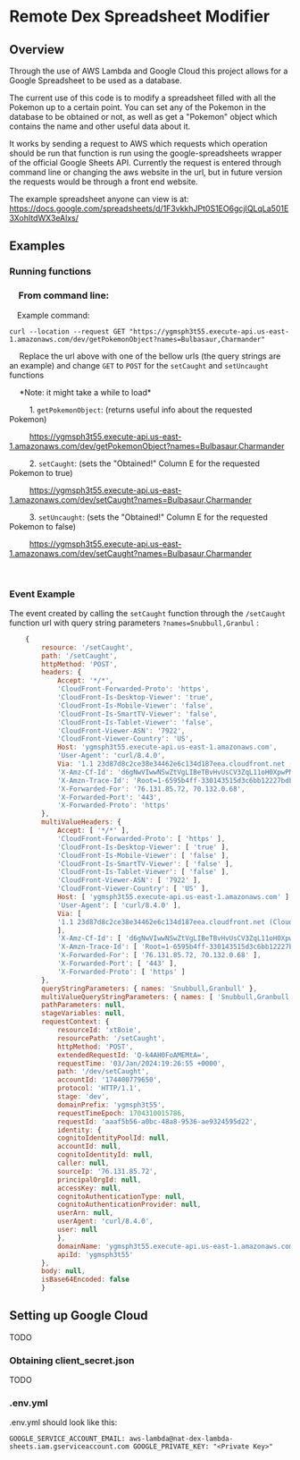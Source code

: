 # Remote Dex Spreadsheet Modifier

## Overview

Through the use of AWS Lambda and Google Cloud this project allows for a Google Spreadsheet to be used as a database. 

The current use of this code is to modify a spreadsheet filled with all the Pokemon up to a certain point. You can set any of the Pokemon in the database to be obtained or not, as well as get a "Pokemon" object which contains the name and other useful data about it.

It works by sending a request to AWS which requests which operation should be run that function is run using the google-spreadsheets wrapper of the official Google Sheets API. Currently the request is entered through command line or changing the aws website in the  url, but in future version the requests would be through a front end website.

The example spreadsheet anyone can view is at: https://docs.google.com/spreadsheets/d/1F3vkkhJPt0S1EO6gcjIQLqLa501E3XohItdWX3eAlxs/

## Examples

### Running functions

### &emsp;From command line: 

 &emsp;Example command:
```
curl --location --request GET "https://ygmsph3t55.execute-api.us-east-1.amazonaws.com/dev/getPokemonObject?names=Bulbasaur,Charmander"
```

  &emsp; Replace the url above with one of the bellow urls (the  query strings are an example) and change ``GET`` to ``POST`` for the ``setCaught`` and ``setUncaught`` functions
  
   &emsp; \*Note: it might take a while to load\*

&emsp; &emsp; 1. ``getPokemonObject``: (returns useful info about the requested Pokemon)

&emsp; &emsp; https://ygmsph3t55.execute-api.us-east-1.amazonaws.com/dev/getPokemonObject?names=Bulbasaur,Charmander

&emsp; &emsp; 2. ``setCaught``: (sets the "Obtained!" Column E for the requested Pokemon to true)

&emsp; &emsp; https://ygmsph3t55.execute-api.us-east-1.amazonaws.com/dev/setCaught?names=Bulbasaur,Charmander

&emsp; &emsp; 3. ``setUncaught``: (sets the "Obtained!" Column E for the requested Pokemon to false)

&emsp; &emsp; https://ygmsph3t55.execute-api.us-east-1.amazonaws.com/dev/setCaught?names=Bulbasaur,Charmander

<br>

### Event Example

The event created by calling the ``setCaught`` function through the ``/setCaught`` function url with query string parameters ``?names=Snubbull,Granbul`` :

```js
    {
        resource: '/setCaught',
        path: '/setCaught',
        httpMethod: 'POST',
        headers: {
            Accept: '*/*',
            'CloudFront-Forwarded-Proto': 'https',
            'CloudFront-Is-Desktop-Viewer': 'true',
            'CloudFront-Is-Mobile-Viewer': 'false',
            'CloudFront-Is-SmartTV-Viewer': 'false',
            'CloudFront-Is-Tablet-Viewer': 'false',
            'CloudFront-Viewer-ASN': '7922',
            'CloudFront-Viewer-Country': 'US',
            Host: 'ygmsph3t55.execute-api.us-east-1.amazonaws.com',
            'User-Agent': 'curl/8.4.0',
            Via: '1.1 23d87d8c2ce38e34462e6c134d187eea.cloudfront.net (CloudFront)',
            'X-Amz-Cf-Id': 'd6gNwVIwwNSwZtVgLIBeTBvHvUsCV3ZqL11oH0XpwPMcwOc9j9Y6CA==',
            'X-Amzn-Trace-Id': 'Root=1-6595b4ff-330143515d3c6bb12227bdb4',
            'X-Forwarded-For': '76.131.85.72, 70.132.0.68',
            'X-Forwarded-Port': '443',
            'X-Forwarded-Proto': 'https'
        },
        multiValueHeaders: {
            Accept: [ '*/*' ],
            'CloudFront-Forwarded-Proto': [ 'https' ],
            'CloudFront-Is-Desktop-Viewer': [ 'true' ],
            'CloudFront-Is-Mobile-Viewer': [ 'false' ],
            'CloudFront-Is-SmartTV-Viewer': [ 'false' ],
            'CloudFront-Is-Tablet-Viewer': [ 'false' ],
            'CloudFront-Viewer-ASN': [ '7922' ],
            'CloudFront-Viewer-Country': [ 'US' ],
            Host: [ 'ygmsph3t55.execute-api.us-east-1.amazonaws.com' ],
            'User-Agent': [ 'curl/8.4.0' ],
            Via: [
            '1.1 23d87d8c2ce38e34462e6c134d187eea.cloudfront.net (CloudFront)'
            ],
            'X-Amz-Cf-Id': [ 'd6gNwVIwwNSwZtVgLIBeTBvHvUsCV3ZqL11oH0XpwPMcwOc9j9Y6CA==' ],
            'X-Amzn-Trace-Id': [ 'Root=1-6595b4ff-330143515d3c6bb12227bdb4' ],
            'X-Forwarded-For': [ '76.131.85.72, 70.132.0.68' ],
            'X-Forwarded-Port': [ '443' ],
            'X-Forwarded-Proto': [ 'https' ]
        },
        queryStringParameters: { names: 'Snubbull,Granbull' },
        multiValueQueryStringParameters: { names: [ 'Snubbull,Granbull' ] },
        pathParameters: null,
        stageVariables: null,
        requestContext: {
            resourceId: 'xt8oie',
            resourcePath: '/setCaught',
            httpMethod: 'POST',
            extendedRequestId: 'Q-k4AH0FoAMEMtA=',
            requestTime: '03/Jan/2024:19:26:55 +0000',
            path: '/dev/setCaught',
            accountId: '174400779650',
            protocol: 'HTTP/1.1',
            stage: 'dev',
            domainPrefix: 'ygmsph3t55',
            requestTimeEpoch: 1704310015786,
            requestId: 'aaaf5b56-a0bc-48a8-9536-ae9324595d22',
            identity: {
            cognitoIdentityPoolId: null,
            accountId: null,
            cognitoIdentityId: null,
            caller: null,
            sourceIp: '76.131.85.72',
            principalOrgId: null,
            accessKey: null,
            cognitoAuthenticationType: null,
            cognitoAuthenticationProvider: null,
            userArn: null,
            userAgent: 'curl/8.4.0',
            user: null
            },
            domainName: 'ygmsph3t55.execute-api.us-east-1.amazonaws.com',
            apiId: 'ygmsph3t55'
        },
        body: null,
        isBase64Encoded: false
        }
```

## Setting up Google Cloud

TODO

### Obtaining client_secret.json
    
TODO

### .env.yml

.env.yml should look like this:
```
GOOGLE_SERVICE_ACCOUNT_EMAIL: aws-lambda@nat-dex-lambda-sheets.iam.gserviceaccount.com GOOGLE_PRIVATE_KEY: "<Private Key>"
```

